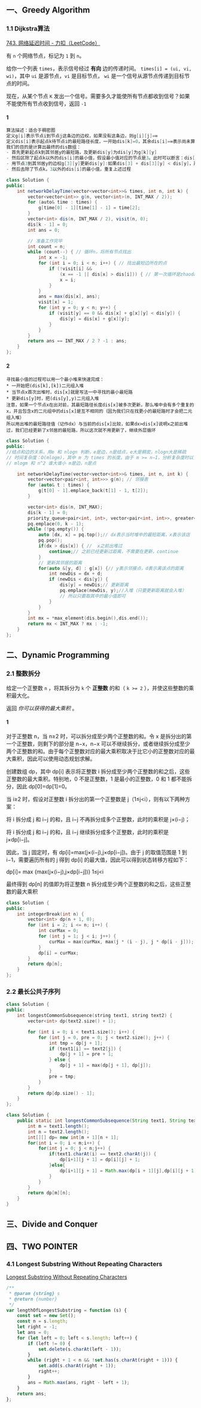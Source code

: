 ## 一、Greedy Algorithm

### 1.1 Dijkstra算法

[743. 网络延迟时间 - 力扣（LeetCode）](https://leetcode.cn/problems/network-delay-time/description/)

有 `n` 个网络节点，标记为 `1` 到 `n`。

给你一个列表 `times`，表示信号经过 **有向** 边的传递时间。 `times[i] = (ui, vi, wi)`，其中 `ui` 是源节点，`vi` 是目标节点， `wi` 是一个信号从源节点传递到目标节点的时间。

现在，从某个节点 `K` 发出一个信号。需要多久才能使所有节点都收到信号？如果不能使所有节点收到信号，返回 `-1` 

#### 1 

```cpp
算法描述：适合于稠密图
定义g[i]表示节点i到节点j这条边的边权，如果没有这条边，则g[i][j]=∞
定义dis[i]表示起点k待节点i的最短路径长度，一开始dis[k]=0，其余dis[i]=∞表示尚未算到
我们的目的是计算出最终的dis数组：
- 首先更新起点k到其邻居y的最短路，及更新dis[y]为dis[y]为g[k][y]
- 然后区除了起点k以外的dis[i]的最小值，假设最小值对应的节点是3。此时可以断言：dis[3]已经是k到3最短路径长度，不可能有其他k到3的路径更短
- 用节点3到其邻居y的边权g[3][y]更新dis[y]:如果dis[3] + dis[3][y] < dis[y]，那么更新dis[y]为dis[3] + g[3][y]，否则不更新
- 然后去除了节点k，3以外的dis[i]的最小值，重复上述过程
```

```java
class Solution {
public:
    int networkDelayTime(vector<vector<int>>& times, int n, int k) {
        vector<vector<int>> g(n, vector<int>(n, INT_MAX / 2));
        for (auto& time : times) {
            g[time[0] - 1][time[1] - 1] = time[2];
        }
        vector<int> dis(n, INT_MAX / 2), visit(n, 0);
        dis[k - 1] = 0;
        int ans = 0;

        // 准备工作完毕
        int count = n;
        while (count--) { // 循环n，将所有节点找出
            int x = -1;
            for (int i = 0; i < n; i++) { // 找出最短边所在的点
                if (!visit[i] &&
                    (x == -1 || dis[x] > dis[i])) { // 第一次循环是zhaodaok点
                    x = i;
                }
            }
            ans = max(dis[x], ans);
            visit[x] = 1;
            for (int y = 0; y < n; y++) {
                if (visit[y] == 0 && dis[x] + g[x][y] < dis[y]) {
                    dis[y] = dis[x] + g[x][y];
                }
            }
        }
        return ans == INT_MAX / 2 ? -1 : ans;
    }
};
```

#### 2 

```
寻找最小值的过程可以用一个最小堆来快速完成：
* 一开始把(dis[k],[k])二元组入堆
* 当节点x首次出堆时，dis[x]就是写法一中寻找的最小最短路
* 更新dis[y]时，把(dis[y],y)二元组入堆
注意，如果一个节点x在出对前，其最短路径长度dis[x]被多次更新，那么堆中会有多个重复的x，并且包含x的二元组中的dis[x]是互不相同的（因为我们只在找更小的最短路时才会把二元组入堆）
所以用出堆的最短路径值（记作dx）与当前的dis[x]比较，如果dx>dis[x]说明x之前出堆过，我们已经更新了x邻居的最短路，所以这次就不用更新了，继续外层循环
```

```cpp
class Solution {
public:
//结点和边的关系，用e 和 nlogn 判断，e是边，n是结点，e大是稠密，nlogn大是稀疏
// 时间复杂度：O(mlogm)，其中 m 为 times 的长度。由于 m >= n−1，分析复杂度时以 m 为主。注意堆中会有重复节点，所以至多有 O(m) 个元素，单次操作的复杂度是 O(logm)。值得注意的是，如果输入的是稠密图，写法二的时间复杂度为 O(n^2logn)，不如写法一。
// mlogm 和 n^2 谁大谁小 m是边，n是点

    int networkDelayTime(vector<vector<int>>& times, int n, int k) {
        vector<vector<pair<int, int>>> g(n); // 邻接表
        for (auto& t : times) {
            g[t[0] - 1].emplace_back(t[1] - 1, t[2]);
        }

        vector<int> dis(n, INT_MAX);
        dis[k - 1] = 0;
        priority_queue<pair<int, int>, vector<pair<int, int>>, greater<>> pq;
        pq.emplace(0, k - 1);
        while (!pq.empty()) {
            auto [dx, x] = pq.top();// dx表示当时堆中的最短距离，x表示该店
            pq.pop();
            if(dx > dis[x]) { //  x之前出堆过
                continue;// 之前已经更新过距离，不需要在更新，continue
            }
            // 更新其邻居的距离
            for(auto &[y, d] : g[x]) {// y表示邻接点，d表示离该点的距离
                int newDis = dx + d;
                if (newDis < dis[y]) {
                    dis[y] = newDis;// 更新距离
                    pq.emplace(newDis, y);//入堆（只要更新距离就会入堆）
                    // 所以只要取其中的最小值即可
                }
            }
        }
        int mx = *max_element(dis.begin(),dis.end());
        return mx < INT_MAX ? mx : -1;
    }
};
```

## 二、Dynamic Programming

### 2.1 整数拆分

给定一个正整数 `n` ，将其拆分为 `k` 个 **正整数** 的和（ `k >= 2` ），并使这些整数的乘积最大化。

返回 *你可以获得的最大乘积* 。

#### 1

对于正整数 n，当 n≥2 时，可以拆分成至少两个正整数的和。令 x 是拆分出的第一个正整数，则剩下的部分是 n−x，n−x 可以不继续拆分，或者继续拆分成至少两个正整数的和。由于每个正整数对应的最大乘积取决于比它小的正整数对应的最大乘积，因此可以使用动态规划求解。

创建数组 dp，其中 dp[i] 表示将正整数 i 拆分成至少两个正整数的和之后，这些正整数的最大乘积。特别地，0 不是正整数，1 是最小的正整数，0 和 1 都不能拆分，因此 dp[0]=dp[1]=0。

当 i≥2 时，假设对正整数 i 拆分出的第一个正整数是 j（1≤j<i），则有以下两种方案：

将 i 拆分成 j 和 i−j 的和，且 i−j 不再拆分成多个正整数，此时的乘积是 j×(i−j)；

将 i 拆分成 j 和 i−j 的和，且 i−j 继续拆分成多个正整数，此时的乘积是 j×dp[i−j]。

因此，当 j 固定时，有 dp[i]=max(j×(i−j),j×dp[i−j])。由于 j 的取值范围是 1 到 i−1，需要遍历所有的 j 得到 dp[i] 的最大值，因此可以得到状态转移方程如下：

dp[i]= max {max(j×(i−j),j×dp[i−j])}
	   1≤j<i

最终得到 dp[n] 的值即为将正整数 n 拆分成至少两个正整数的和之后，这些正整数的最大乘积

```cpp
class Solution {
public:
    int integerBreak(int n) {
        vector<int> dp(n + 1, 0);
        for (int i = 2; i <= n; i++) {
            int curMax = 0;
            for (int j = 1; j < i; j++) {
                curMax = max(curMax, max(j * (i - j), j * dp[i - j]));
            }
            dp[i] = curMax;
        }
        return dp[n];
    }
};
```

### 2.2 最长公共子序列

```cpp
class Solution {
public:
    int longestCommonSubsequence(string text1, string text2) {
        vector<int> dp(text2.size() + 1);

        for (int i = 0; i < text1.size(); i++) {
            for (int j = 0, pre = 0; j < text2.size(); j++) {
                int tmp = dp[j + 1];
                if (text1[i] == text2[j]) {
                    dp[j + 1] = pre + 1;
                } else {
                    dp[j + 1] = max(dp[j + 1], dp[j]);
                }
                pre = tmp;
            }
        }
        return dp[dp.size() - 1];
    }
};
```

```java
class Solution {
    public static int longestCommonSubsequence(String text1, String text2) {
        int m = text1.length();
        int n = text2.length();
        int[][] dp= new int[m + 1][n + 1];
        for(int i = 0; i < m;i++) {
            for(int j = 0; j < n;j++) {
                if(text1.charAt(i) == text2.charAt(j)) {
                    dp[i+1][j + 1] = dp[i][j] + 1;
                }else{
                    dp[i+1][j + 1] = Math.max(dp[i + 1][j],dp[i][j + 1]);
                }
            }
        }
        return dp[m][n];
    }
}
```



## 三、Divide and Conquer



## 四、TWO POINTER

### 4.1 Longest Substring Without Repeating Characters

 [Longest Substring Without Repeating Characters](https://leetcode.cn/problems/longest-substring-without-repeating-characters/)

```js
/**
 * @param {string} s
 * @return {number}
 */
var lengthOfLongestSubstring = function (s) {
    const set = new Set();
    const n = s.length;
    let right = -1;
    let ans = 0;
    for (let left = 0; left < s.length; left++) {
        if (left != 0) {
            set.delete(s.charAt(left - 1));
        }
        while (right + 1 < n && !set.has(s.charAt(right + 1))) {
            set.add(s.charAt(right + 1));
            right++;
        }
        ans = Math.max(ans, right - left + 1);
    }
    return ans;
};
```


